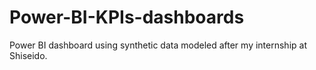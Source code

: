 # Power-BI-KPIs-dashboards
Power BI dashboard using synthetic data modeled after my internship at Shiseido. 
